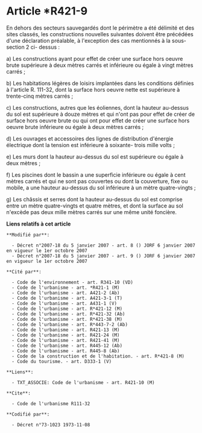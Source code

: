 # Article *R421-9

En dehors des secteurs sauvegardés dont le périmètre a été délimité et des sites classés, les constructions nouvelles
suivantes doivent être précédées d'une déclaration préalable, à l'exception des cas mentionnés à la sous-section 2 ci-
dessus :

a) Les constructions ayant pour effet de créer une surface hors oeuvre brute supérieure à deux mètres carrés et inférieure ou
égale à vingt mètres carrés ;

b) Les habitations légères de loisirs implantées dans les conditions définies à l'article R. 111-32, dont la surface hors
oeuvre nette est supérieure à trente-cinq mètres carrés ;

c) Les constructions, autres que les éoliennes, dont la hauteur au-dessus du sol est supérieure à douze mètres et qui n'ont
pas pour effet de créer de surface hors oeuvre brute ou qui ont pour effet de créer une surface hors oeuvre brute inférieure
ou égale à deux mètres carrés ;

d) Les ouvrages et accessoires des lignes de distribution d'énergie électrique dont la tension est inférieure à soixante-
trois mille volts ;

e) Les murs dont la hauteur au-dessus du sol est supérieure ou égale à deux mètres ;

f) Les piscines dont le bassin a une superficie inférieure ou égale à cent mètres carrés et qui ne sont pas couvertes ou dont
la couverture, fixe ou mobile, a une hauteur au-dessus du sol inférieure à un mètre quatre-vingts ;

g) Les châssis et serres dont la hauteur au-dessus du sol est comprise entre un mètre quatre-vingts et quatre mètres, et dont
la surface au sol n'excède pas deux mille mètres carrés sur une même unité foncière.

**Liens relatifs à cet article**

	**Modifié par**:

	  - Décret n°2007-18 du 5 janvier 2007 - art. 8 () JORF 6 janvier 2007 en vigueur le 1er octobre 2007
	  - Décret n°2007-18 du 5 janvier 2007 - art. 9 () JORF 6 janvier 2007 en vigueur le 1er octobre 2007

	**Cité par**:

	  - Code de l'environnement - art. R341-10 (VD)
	  - Code de l'urbanisme - art. *R421-1 (M)
	  - Code de l'urbanisme - art. A421-2 (Ab)
	  - Code de l'urbanisme - art. A421-3-1 (T)
	  - Code de l'urbanisme - art. A431-1 (V)
	  - Code de l'urbanisme - art. R*421-12 (M)
	  - Code de l'urbanisme - art. R*421-32 (Ab)
	  - Code de l'urbanisme - art. R*421-38 (M)
	  - Code de l'urbanisme - art. R*443-7-2 (Ab)
	  - Code de l'urbanisme - art. R421-13 (M)
	  - Code de l'urbanisme - art. R421-24 (M)
	  - Code de l'urbanisme - art. R421-41 (M)
	  - Code de l'urbanisme - art. R445-12 (Ab)
	  - Code de l'urbanisme - art. R445-8 (Ab)
	  - Code de la construction et de l'habitation. - art. R*421-8 (M)
	  - Code du tourisme. - art. D333-1 (V)

	**Liens**:

	  - TXT_ASSOCIE: Code de l'urbanisme - art. R421-10 (M)

	**Cite**:

	  - Code de l'urbanisme R111-32

	**Codifié par**:

	  - Décret n°73-1023 1973-11-08
